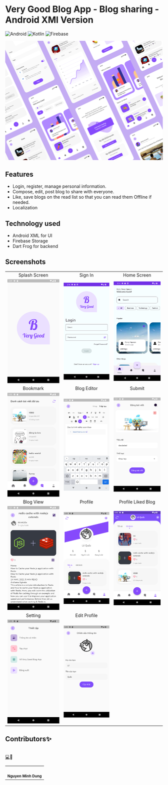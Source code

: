 # Very Good Blog App - Blog sharing - Android XMl Version

![Android](https://img.shields.io/badge/Android-3DDC84?style=for-the-badge&logo=android&logoColor=white)
![Kotlin](https://img.shields.io/badge/kotlin-%237F52FF.svg?style=for-the-badge&logo=kotlin&logoColor=white)
![Firebase](https://img.shields.io/badge/firebase-%23039BE5.svg?style=for-the-badge&logo=firebase)

![VeryGoodBlogApp Landing](.github/screenshots/landing.png)

## Features

- Login, register, manage personal information.
- Compose, edit, post blog to share with everyone.
- Like, save blogs on the read list so that you can read them Offline if needed.
- Localization

## Technology used

- Android XML for UI
- Firebase Storage
- Dart Frog for backend

## Screenshots

|                                       |                                        |                                         |
|:-------------------------------------:|:--------------------------------------:|:---------------------------------------:|
|             Splash Screen             |                Sign In                 |               Home Screen               |
|  ![](.github/screenshots/splash.png)  |   ![](.github/screenshots/login.png)   |    ![](.github/screenshots/home.png)    |
|               Bookmark                |              Blog Editor               |                 Submit                  |
| ![](.github/screenshots/bookmark.png) |  ![](.github/screenshots/editor.png)   | ![](.github/screenshots/upload_pre.png) |
|               Blog View               |                Profile                 |           Profile Liked Blog            |
|   ![](.github/screenshots/blog.png)   |  ![](.github/screenshots/profile.png)  | ![](.github/screenshots/liked_blog.png) |
|                Setting                |              Edit Profile              |                                         |
| ![](.github/screenshots/setting.png)  | ![](.github/screenshots/edit_info.png) |                                         |

## Contributors✨

<!-- ALL-CONTRIBUTORS-LIST:START - Do not remove or modify this section -->
<!-- prettier-ignore-start -->
<!-- markdownlint-disable -->
<table>
  <tr>
    <td align="center"><img src="https://avatars.githubusercontent.com/u/63831488?v=4" width="100px;" alt=""/><br /><sub><b>Nguyen Minh Dung</b></sub></td><br /><a href="https://github.com/dungngminh/very_good_blog_app/commits?author=dungngminh" title="Code">💻</a> <a title="Mobile">📱</a> <a href="https://github.com/dungngminh/very_good_blog_app/commits?author=dungngminh"></a>
  </tr>

</table>

<!-- markdownlint-restore -->
<!-- prettier-ignore-end -->

<!-- ALL-CONTRIBUTORS-LIST:END -->

